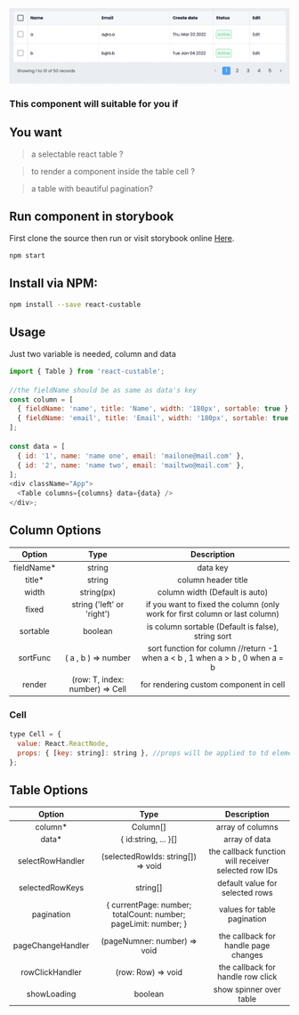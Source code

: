 ![preview](https://raw.githubusercontent.com/barzin144/react-custable/main/.storybook/react-custable.png)

### This component will suitable for you if

## You want

> a selectable react table ?

> to render a component inside the table cell ?

> a table with beautiful pagination?

## Run component in storybook

First clone the source then run
or visit storybook online [Here](https://barzin144.github.io/react-custable).

```bash
npm start
```

## Install via NPM:

```bash
npm install --save react-custable
```

## Usage

Just two variable is needed, column and data

```javascript
import { Table } from 'react-custable';

//the fieldName should be as same as data's key
const column = [
  { fieldName: 'name', title: 'Name', width: '180px', sortable: true },
  { fieldName: 'email', title: 'Email', width: '180px', sortable: true },
];

const data = [
  { id: '1', name: 'name one', email: 'mailone@mail.com' },
  { id: '2', name: 'name two', email: 'mailtwo@mail.com' },
];
<div className="App">
  <Table columns={columns} data={data} />
</div>;
```

## Column Options

|   Option    |              Type               |                                  Description                                  |
| :---------: | :-----------------------------: | :---------------------------------------------------------------------------: |
| fieldName\* |             string              |                                   data key                                    |
|   title\*   |             string              |                              column header title                              |
|    width    |           string(px)            |                        column width (Default is auto)                         |
|    fixed    |   string ('left' or 'right')    |  if you want to fixed the column (only work for first column or last column)  |
|  sortable   |             boolean             |              is column sortable (Default is false), string sort               |
|  sortFunc   |       ( a , b ) => number       | sort function for column //return -1 when a < b , 1 when a > b , 0 when a = b |
|   render    | (row: T, index: number) => Cell |                    for rendering custom component in cell                     |

### Cell

```javascript
type Cell = {
  value: React.ReactNode,
  props: { [key: string]: string }, //props will be applied to td elemenet like colspan
};
```

## Table Options

|      Option       |                              Type                               |                     Description                      |
| :---------------: | :-------------------------------------------------------------: | :--------------------------------------------------: |
|     column\*      |                            Column[]                             |                   array of columns                   |
|      data\*       |                      { id:string, ... }[]                       |                    array of data                     |
| selectRowHandler  |               (selectedRowIds: string[]) => void                | the callback function will receiver selected row IDs |
|  selectedRowKeys  |                            string[]                             |           default value for selected rows            |
|    pagination     | { currentPage: number; totalCount: number; pageLimit: number; } |             values for table pagination              |
| pageChangeHandler |                  (pageNumner: number) => void                   |         the callback for handle page changes         |
|  rowClickHandler  |                       (row: Row) => void                        |          the callback for handle row click           |
|    showLoading    |                             boolean                             |               show spinner over table                |
